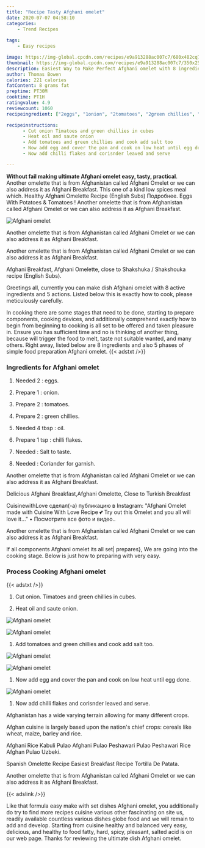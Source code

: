 ```yaml
---
title: "Recipe Tasty Afghani omelet"
date: 2020-07-07 04:58:10
categories:
    - Trend Recipes
    
tags:
    - Easy recipes

image: https://img-global.cpcdn.com/recipes/e9a913288ac007c7/680x482cq70/afghani-omelet-recipe-main-photo.jpg
thumbnail: https://img-global.cpcdn.com/recipes/e9a913288ac007c7/350x250cq70/afghani-omelet-recipe-main-photo.jpg
description: Easiest Way to Make Perfect Afghani omelet with 8 ingredients and 5 stages of easy cooking.
author: Thomas Bowen
calories: 221 calories
fatContent: 8 grams fat
preptime: PT30M
cooktime: PT1H
ratingvalue: 4.9
reviewcount: 1060
recipeingredient: ["2eggs", "1onion", "2tomatoes", "2green chillies", "4 tbspoil", "1 tspchilli flakes", "Salt to taste", "Coriander for garnish"]

recipeinstructions: 
      - Cut onion Timatoes and green chillies in cubes 
      - Heat oil and saute onion 
      - Add tomatoes and green chillies and cook add salt too 
      - Now add egg and cover the pan and cook on low heat until egg done 
      - Now add chilli flakes and corisnder leaved and serve

---
```




**Without fail making ultimate Afghani omelet easy, tasty, practical**. Another omelette that is from Afghanistan called Afghani Omelet or we can also address it as Afghani Breakfast. This one of a kind low spices meal which. Healthy Afghani Omelette Recipe (English Subs) Подробнее. Eggs With Potatoes &amp; Tomatoes ! Another omelette that is from Afghanistan called Afghani Omelet or we can also address it as Afghani Breakfast.


![Afghani omelet](https://img-global.cpcdn.com/recipes/e9a913288ac007c7/680x482cq70/afghani-omelet-recipe-main-photo.jpg "Afghani omelet")



Another omelette that is from Afghanistan called Afghani Omelet or we can also address it as Afghani Breakfast.

Another omelette that is from Afghanistan called Afghani Omelet or we can also address it as Afghani Breakfast.

Afghani Breakfast, Afghani Omelette, close to Shakshuka / Shakshouka recipe (English Subs).


Greetings all, currently you can make dish Afghani omelet with 8 active ingredients and 5 actions. Listed below this is exactly how to cook, please meticulously carefully.

In cooking there are some stages that need to be done, starting to prepare components, cooking devices, and additionally comprehend exactly how to begin from beginning to cooking is all set to be offered and taken pleasure in. Ensure you has sufficient time and no is thinking of another thing, because will trigger the food to melt, taste not suitable wanted, and many others. Right away, listed below are 8 ingredients and also 5 phases of simple food preparation Afghani omelet.
{{< adstxt />}}

### Ingredients for Afghani omelet


1. Needed 2 : eggs.

1. Prepare 1 : onion.

1. Prepare 2 : tomatoes.

1. Prepare 2 : green chillies.

1. Needed 4 tbsp : oil.

1. Prepare 1 tsp : chilli flakes.

1. Needed  : Salt to taste.

1. Needed  : Coriander for garnish.


Another omelette that is from Afghanistan called Afghani Omelet or we can also address it as Afghani Breakfast.

Delicious Afghani Breakfast,Afghani Omelette, Close to Turkish Breakfast

CuisinewithLove сделал(-а) публикацию в Instagram: &#34;Afghani Omelet made with Cuisine With Love Recipe 💕 Try out this Omelet and you all will love it…&#34; • Посмотрите все фото и видео..

Another omelette that is from Afghanistan called Afghani Omelet or we can also address it as Afghani Breakfast.


If all components Afghani omelet its all set| prepares}, We are going into the cooking stage. Below is just how to preparing with very easy.

### Process Cooking Afghani omelet

{{< adstxt />}}


1. Cut onion. Timatoes and green chillies in cubes.



1. Heat oil and saute onion.



![Afghani omelet](https://img-global.cpcdn.com/steps/25211abfa96ebf2b/160x128cq70/afghani-omelet-recipe-step-2-photo.jpg" "Afghani omelet")

![Afghani omelet](https://img-global.cpcdn.com/steps/8d05cad69bcc9a8b/160x128cq70/afghani-omelet-recipe-step-2-photo.jpg" "Afghani omelet")



1. Add tomatoes and green chillies and cook add salt too.



![Afghani omelet](https://img-global.cpcdn.com/steps/4db5c57d8ca400ea/160x128cq70/afghani-omelet-recipe-step-3-photo.jpg" "Afghani omelet")

![Afghani omelet](https://img-global.cpcdn.com/steps/08d4e69f9d75785c/160x128cq70/afghani-omelet-recipe-step-3-photo.jpg" "Afghani omelet")



1. Now add egg and cover the pan and cook on low heat until egg done.



![Afghani omelet](https://img-global.cpcdn.com/steps/5161fa335ef2b26a/160x128cq70/afghani-omelet-recipe-step-4-photo.jpg" "Afghani omelet")



1. Now add chilli flakes and corisnder leaved and serve.




Afghanistan has a wide varying terrain allowing for many different crops.

Afghan cuisine is largely based upon the nation&#39;s chief crops: cereals like wheat, maize, barley and rice.

Afghani Rice Kabuli Pulao Afghani Pulao Peshawari Pulao Peshawari Rice Afghan Pulao Uzbeki.

Spanish Omelette Recipe Easiest Breakfast Recipe Tortilla De Patata.

Another omelette that is from Afghanistan called Afghani Omelet or we can also address it as Afghani Breakfast.


{{< adslink />}}

Like that formula easy make with set dishes Afghani omelet, you additionally do try to find more recipes cuisine various other fascinating on site us, readily available countless various dishes globe food and we will remain to add and develop. Starting from cuisine healthy and balanced very easy, delicious, and healthy to food fatty, hard, spicy, pleasant, salted acid is on our web page. Thanks for reviewing the ultimate dish Afghani omelet.
